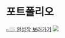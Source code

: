 <h1>포트폴리오</h1>


<a href="https://rjhee.github.io/prontend-portfolio/"> 👉🏼 완성작 보러가기</a>
<img src="https://user-images.githubusercontent.com/87287296/138630972-dd1a68a7-dd6a-404e-871d-4d36ea0f95a4.gif">

